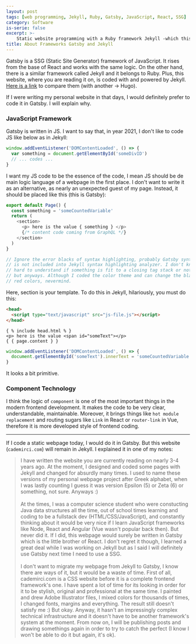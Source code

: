 ```yaml
---
layout: post
tags: [web programming, Jekyll, Ruby, Gatsby, JavaScript, React, SSG]
category: Software
is-serie: false
excerpt: >-
    Static website programming with a Ruby framework Jekyll -which this webpage is written in- and a JavaScript framework Gatsby.
title: About Frameworks Gatsby and Jekyll 
---
```



Gatsby is a SSG (Static Site Generator) framework of JavaScript. It rises from the base of React and works with the same logic. On the other hand, there is
a similar framework called Jekyll and it belongs to Ruby. Plus, this website, where you are reading it on, is coded with and powered by Jekyll. [Here is a link](https://www.gatsbyjs.com/features/jamstack/gatsby-vs-jekyll-vs-hugo) to compare them (with another -> Hugo).

If I were writing my personal website in that days, I would definitely prefer to code it in Gatsby. I will explain why.

### JavaScript Framework

Gatsby is written in JS. I want to say that, in year 2021, I don't like to code JS like below as in Jekyll:

```javascript
window.addEventListener('DOMContentLoaded', () => {
  var something = document.getElementById('someDivID')
  // ... codes ...
}
```

I want my JS code to be the essence of the code, I mean JS should be de main logic language of a webpage in the first place. I don't want to write it 
as an alternative, as nearly an unexpected guest of my page. Instead, it should be placed like this (this is Gatsby):

```javascript
export default Page() {
  const something = 'someCountedVariable'
  return (
    <section>
      <p> here is the value { something } </p>
      {/* content code coming from GraphQL */}
    </section>
  )
}

// Ignore the error blacks of syntax highlighting, probably Gatsby syntax rules 
// is not included into Jekyll syntax highlighting analyzer. I don't know how 
// hard to understand if something is fit to a closing tag stack or not though 
// but anyways. Although I coded the color theme and can change the black and 
// red colors, nevermind.
```

Here, section is your template. To do this in Jekyll, hilariously, you must do this:

```html
<head>
  <script type="text/javascript" src="js-file.js"></script>
</head>
```

```liquid
{ % include head.html % }
<p> here is the value <span id="someText"></p>
{ { page.content } }
```

```javascript
window.addEventListener('DOMContentLoaded', () => {
  document.getElementById('someText').innerText = 'someCountedVariable'
}
```

It looks a bit primitive.

### Component Technology

I think the logic of `component` is one of the most important things in the modern frontend development. It makes the code to be very clear, understandable,
maintainable. Moreover, it brings things like `hot module replacement` and routing sugars like `Link` in React or `router-link` in Vue, therefore it is
more developed style of frontend coding.

***

If I code a static webpage today, I would do it in Gatsby. But this website (`cademirci.com`) will remain in Jekyll. I explained it in one of my notes:

> I have written the website you are currently reading on nearly 3-4 years ago. At the moment, I designed and coded some pages with Jekyll and changed for absurdly many times. I used to name these versions of my personal webpage project after Greek alphabet, when I was lastly counting I guess it was version Epsilon (5) or Zeta (6) or something, not sure. Anyways :) <br/><br/>At the times, I was a computer science student who were constucting Java data structures all the time, out of school times learning and coding to be a fullstack dev (HTML/CSS/JavaScript), and constantly thinking about it would be very nice if I learn JavaScript frameworks like Node, React and Angular (Vue wasn't popular back then). But never did it. If I did, this webpage would surely be written in Gatsby which is the little brother of React. I don't regret it though, I learned a great deal while I was working on Jekyll but as I said I will definitely use Gatsby next time I need to use a SSG. <br/><br/>I don't want to migrate my webpage from Jekyll to Gatsby, I know there are ways of it, but it would be a waste of time. First of all, cademirci.com is a CSS website before it is a complete frontend framework's one. I have spent a lot of time for its looking in order for it to be stylish, original and professional at the same time. I painted and drew Adobe Illustrator files, I mixed colors for thousands of times, I changed fonts, margins and everything. The result still doesn't satisfy me :) But okay. Anyway, it hasn't an impressingly complex technical infrastructure and it doesn't have to be another framework's system at the moment. From now on, I will be publishing posts and drawing somethings again in order to try to catch the perfect (I know I won't be able to do it but again, it's ok).